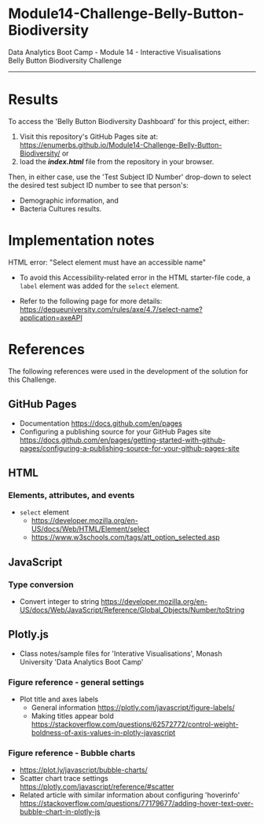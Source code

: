 # Module14-Challenge-Belly-Button-Biodiversity

Data Analytics Boot Camp - Module 14 - Interactive Visualisations \
Belly Button Biodiversity Challenge

---

# Results

To access the 'Belly Button Biodiversity Dashboard' for this project, either:
1. Visit this repository's GitHub Pages site at: https://enumerbs.github.io/Module14-Challenge-Belly-Button-Biodiversity/
or
1. load the ***index.html*** file from the repository in your browser.

Then, in either case, use the 'Test Subject ID Number' drop-down to select the desired test subject ID number to see that person's:
- Demographic information, and
- Bacteria Cultures results.

# Implementation notes

HTML error: "Select element must have an accessible name"
- To avoid this Accessibility-related error in the HTML starter-file code, a `label` element was added for the `select` element.

- Refer to the following page for more details: https://dequeuniversity.com/rules/axe/4.7/select-name?application=axeAPI

# References

The following references were used in the development of the solution for this Challenge.

## GitHub Pages

- Documentation https://docs.github.com/en/pages
- Configuring a publishing source for your GitHub Pages site https://docs.github.com/en/pages/getting-started-with-github-pages/configuring-a-publishing-source-for-your-github-pages-site

## HTML
### Elements, attributes, and events
- `select` element
    - https://developer.mozilla.org/en-US/docs/Web/HTML/Element/select
    - https://www.w3schools.com/tags/att_option_selected.asp

## JavaScript
### Type conversion
- Convert integer to string https://developer.mozilla.org/en-US/docs/Web/JavaScript/Reference/Global_Objects/Number/toString

## Plotly.js
- Class notes/sample files for 'Interative Visualisations', Monash University 'Data Analytics Boot Camp'
### Figure reference - general settings
- Plot title and axes labels
    - General information https://plotly.com/javascript/figure-labels/
    - Making titles appear bold https://stackoverflow.com/questions/62572772/control-weight-boldness-of-axis-values-in-plotly-javascript
### Figure reference - Bubble charts
- https://plot.ly/javascript/bubble-charts/
- Scatter chart trace settings https://plotly.com/javascript/reference/#scatter
- Related article with similar information about configuring 'hoverinfo' https://stackoverflow.com/questions/77179677/adding-hover-text-over-bubble-chart-in-plotly-js
